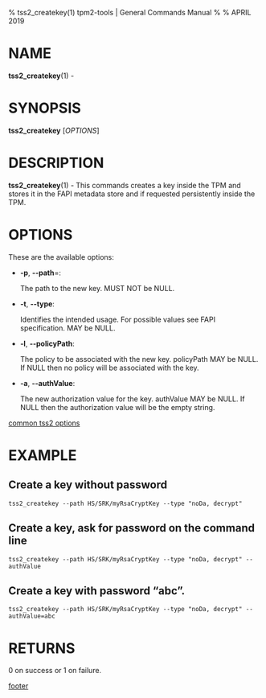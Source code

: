 % tss2_createkey(1) tpm2-tools | General Commands Manual
%
% APRIL 2019

# NAME

**tss2_createkey**(1) -

# SYNOPSIS

**tss2_createkey** [*OPTIONS*]

# DESCRIPTION

**tss2_createkey**(1) - This commands creates a key inside the TPM and stores it in the FAPI metadata store and if requested persistently inside the TPM.

# OPTIONS

These are the available options:

  * **-p**, **\--path**=:

    The path to the new key. MUST NOT be NULL.

  * **-t**, **\--type**:

    Identifies the intended usage. For possible values see FAPI specification. MAY be NULL.

  * **-l**, **\--policyPath**:

    The policy to be associated with the new key. policyPath MAY be NULL. If NULL then no policy will be associated with the key.

  * **-a**, **\--authValue**:

    The new authorization value for the key. authValue MAY be NULL. If NULL then the authorization value will be the empty string.

[common tss2 options](common/tss2-options.md)

# EXAMPLE

## Create a key without password
```
tss2_createkey --path HS/SRK/myRsaCryptKey --type "noDa, decrypt"
```

## Create a key, ask for password on the command line
```
tss2_createkey --path HS/SRK/myRsaCryptKey --type "noDa, decrypt" --authValue
```

## Create a key with password “abc”.
```
tss2_createkey --path HS/SRK/myRsaCryptKey --type "noDa, decrypt" --authValue=abc
```

# RETURNS

0 on success or 1 on failure.

[footer](common/footer.md)
